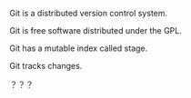 Git is a distributed version control system.

Git is free software distributed under the GPL.

Git has a mutable index called stage.

Git tracks changes.

？？？